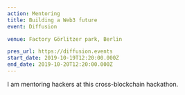 ```yaml
---
action: Mentoring
title: Building a Web3 future
event: Diffusion

venue: Factory Görlitzer park, Berlin

pres_url: https://diffusion.events
start_date: 2019-10-19T12:20:00.000Z
end_date: 2019-10-20T12:20:00.000Z
---
```


I am mentoring hackers at this cross-blockchain hackathon.
